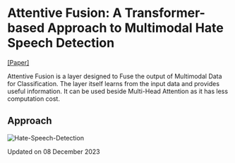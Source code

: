 # Attentive Fusion: A Transformer-based Approach to Multimodal Hate Speech Detection
[[Paper]](https://github.com/atanumandal0491/Multimodality-Hate-Speech-Identification/blob/main/ICON_2023_Paper.pdf)


Attentive Fusion is a layer designed to Fuse the output of Multimodal Data for Classification. The layer itself learns from the input data and provides useful information. It can be used beside Multi-Head Attention as it has less computation cost. 

## Approach


![Hate-Speech-Detection](https://github.com/atanumandal0491/Attentive-Fusion/assets/31398278/67be872d-a74c-49d6-ac53-c1ecbdf63398)

Updated on 08 December 2023
